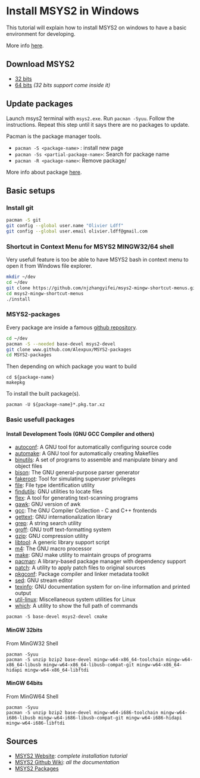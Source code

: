 # Install MSYS2 in Windows

This tutorial will explain how to install MSYS2 on windows to have a basic environment for developing.

More info [here](www.github.com/msys2/msys2/wiki/MSYS2-installation).

## Download MSYS2

* [32 bits](www.repo.msys2.org/distrib/i686/)
* [64 bits](www.repo.msys2.org/distrib/x86_64/) *(32 bits support come inside it)*

## Update packages

Launch msys2 terminal with `msys2.exe`. Run `pacman -Syuu`. Follow the instructions. Repeat this step until it says there are no packages to update.

Pacman is the package manager tools.

* `pacman -S <package-name>` : install new page
* `pacman -Ss <partial-package-name>`: Search for package name
* `pacman -R <package-name>`: Remove package/

More info about package [here](www.github.com/msys2/msys2/wiki/Using-packages).

## Basic setups

### Install git

```bash
pacman -S git
git config --global user.name "Olivier Ldff"
git config --global user.email olivier.ldff@gmail.com
```

### Shortcut in Context Menu for MSYS2 MINGW32/64 shell

Very usefull feature is too be able to have MSYS2 bash in context menu to open it from Windows file explorer.

```bash
mkdir ~/dev
cd ~/dev
git clone https://github.com/njzhangyifei/msys2-mingw-shortcut-menus.git
cd msys2-mingw-shortcut-menus
./install
```

### MSYS2-packages

Every package are inside a famous [github repository](www.github.com/Alexpux/MSYS2-packages).

```bash
cd ~/dev
pacman -S --needed base-devel msys2-devel
git clone www.github.com/Alexpux/MSYS2-packages
cd MSYS2-packages
```

Then depending on which package you want to build

```
cd ${package-name}
makepkg
```

To install the built package(s).

```
pacman -U ${package-name}*.pkg.tar.xz
```

### Basic usefull packages

#### Install Development Tools (GNU GCC Compiler and others)

- [autoconf](https://www.archlinux.org/packages/core/any/autoconf/): A GNU tool for automatically configuring source code
- [automake](https://www.archlinux.org/packages/core/any/automake/): A GNU tool for automatically creating Makefiles
- [binutils](https://www.archlinux.org/packages/core/x86_64/binutils/): A set of programs to assemble and manipulate binary and object files
- [bison](https://www.archlinux.org/packages/core/x86_64/bison/): The GNU general-purpose parser generator
- [fakeroot](https://www.archlinux.org/packages/core/x86_64/fakeroot/): Tool for simulating superuser privileges
- [file](https://www.archlinux.org/packages/core/x86_64/file/): File type identification utility
- [findutils](https://www.archlinux.org/packages/core/x86_64/findutils/): GNU utilities to locate files
- [flex](https://www.archlinux.org/packages/core/x86_64/flex/): A tool for generating text-scanning programs
- [gawk](https://www.archlinux.org/packages/core/x86_64/gawk/): GNU version of awk
- [gcc](https://www.archlinux.org/packages/core/x86_64/gcc/): The GNU Compiler Collection - C and C++ frontends
- [gettext](https://www.archlinux.org/packages/core/x86_64/gettext/): GNU internationalization library
- [grep](https://www.archlinux.org/packages/core/x86_64/grep/): A string search utility
- [groff](https://www.archlinux.org/packages/core/x86_64/groff/): GNU troff text-formatting system
- [gzip](https://www.archlinux.org/packages/core/x86_64/gzip/): GNU compression utility
- [libtool](https://www.archlinux.org/packages/core/x86_64/libtool/): A generic library support script
- [m4](https://www.archlinux.org/packages/core/x86_64/m4/): The GNU macro processor
- [make](https://www.archlinux.org/packages/core/x86_64/make/): GNU make utility to maintain groups of programs
- [pacman](https://www.archlinux.org/packages/core/x86_64/pacman/): A library-based package manager with dependency support
- [patch](https://www.archlinux.org/packages/core/x86_64/patch/): A utility to apply patch files to original sources
- [pkgconf](https://www.archlinux.org/packages/core/x86_64/pkgconf/): Package compiler and linker metadata toolkit
- [sed](https://www.archlinux.org/packages/core/x86_64/sed/): GNU stream editor
- [texinfo](https://www.archlinux.org/packages/core/x86_64/texinfo/): GNU documentation system for on-line information and printed output
- [util-linux](https://www.archlinux.org/packages/core/x86_64/util-linux/): Miscellaneous system utilities for Linux
- [which](https://www.archlinux.org/packages/core/x86_64/which/): A utility to show the full path of commands

```
pacman -S base-devel msys2-devel cmake
```

#### MinGW 32bits

From MinGW32 Shell

```
pacman -Syuu
pacman -S unzip bzip2 base-devel mingw-w64-x86_64-toolchain mingw-w64-x86_64-libusb mingw-w64-x86_64-libusb-compat-git mingw-w64-x86_64-hidapi mingw-w64-x86_64-libftdi
```

#### MinGW 64bits

From MinGW64 Shell

```
pacman -Syuu
pacman -S unzip bzip2 base-devel mingw-w64-i686-toolchain mingw-w64-i686-libusb mingw-w64-i686-libusb-compat-git mingw-w64-i686-hidapi mingw-w64-i686-libftdi
```

## Sources

* [MSYS2 Website](www.msys2.org/): *complete installation tutorial*
* [MSYS2 Github Wiki](www.github.com/msys2/msys2/wiki/Using-packages): *all the documentation*
* [MSYS2 Packages](www.github.com/Alexpux/MSYS2-packages)